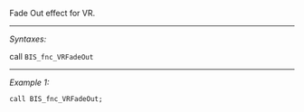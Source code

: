 Fade Out effect for VR.


---
*Syntaxes:*

call `BIS_fnc_VRFadeOut`

---
*Example 1:*

```sqf
call BIS_fnc_VRFadeOut;
```